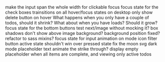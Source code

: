 make the input span the whole width for clickable focus
focus state for the check boxes
trainsitions on all hover/focus states
on desktop only show delete button on hover
What happens when you only have a couple of todos, should it shrink?
What about when you have loads? Should it grow?
focus state for the bottom buttons
test next/image without mocking it?
box shadows don't show above image background?
background position fixed?
refactor to sass mixins?
focus state for input
animation on mode icon
filter button active state shouldn't win over pressed state
fix the moon svg
dark mode placeholder text
animate the strike through?
display empty placeholder when all items are complete, and viewing only active todos
